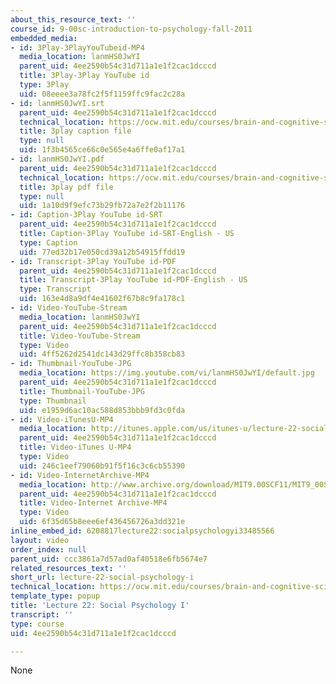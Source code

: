 ```yaml
---
about_this_resource_text: ''
course_id: 9-00sc-introduction-to-psychology-fall-2011
embedded_media:
- id: 3Play-3PlayYouTubeid-MP4
  media_location: lanmHS0JwYI
  parent_uid: 4ee2590b54c31d711a1e1f2cac1dcccd
  title: 3Play-3Play YouTube id
  type: 3Play
  uid: 08eeee3a78fc2f5f1159ffc9fac2c28a
- id: lanmHS0JwYI.srt
  parent_uid: 4ee2590b54c31d711a1e1f2cac1dcccd
  technical_location: https://ocw.mit.edu/courses/brain-and-cognitive-sciences/9-00sc-introduction-to-psychology-fall-2011/social-psychology-i/lecture-22-social-psychology-i/lanmHS0JwYI.srt
  title: 3play caption file
  type: null
  uid: 1f3b4565ce66c0e565e4a6ffe0af17a1
- id: lanmHS0JwYI.pdf
  parent_uid: 4ee2590b54c31d711a1e1f2cac1dcccd
  technical_location: https://ocw.mit.edu/courses/brain-and-cognitive-sciences/9-00sc-introduction-to-psychology-fall-2011/social-psychology-i/lecture-22-social-psychology-i/lanmHS0JwYI.pdf
  title: 3play pdf file
  type: null
  uid: 1a10d9f9efc73b29fb72a7e2f2b11176
- id: Caption-3Play YouTube id-SRT
  parent_uid: 4ee2590b54c31d711a1e1f2cac1dcccd
  title: Caption-3Play YouTube id-SRT-English - US
  type: Caption
  uid: 77ed32b17e050cd39a12b54915ffdd19
- id: Transcript-3Play YouTube id-PDF
  parent_uid: 4ee2590b54c31d711a1e1f2cac1dcccd
  title: Transcript-3Play YouTube id-PDF-English - US
  type: Transcript
  uid: 163e4d8a9df4e41602f67b8c9fa178c1
- id: Video-YouTube-Stream
  media_location: lanmHS0JwYI
  parent_uid: 4ee2590b54c31d711a1e1f2cac1dcccd
  title: Video-YouTube-Stream
  type: Video
  uid: 4ff5262d2541dc143d29ffc8b358cb83
- id: Thumbnail-YouTube-JPG
  media_location: https://img.youtube.com/vi/lanmHS0JwYI/default.jpg
  parent_uid: 4ee2590b54c31d711a1e1f2cac1dcccd
  title: Thumbnail-YouTube-JPG
  type: Thumbnail
  uid: e1959d6ac10ac588d853bbb9fd3c0fda
- id: Video-iTunesU-MP4
  media_location: http://itunes.apple.com/us/itunes-u/lecture-22-social-psychology/id501335817?i=111090554
  parent_uid: 4ee2590b54c31d711a1e1f2cac1dcccd
  title: Video-iTunes U-MP4
  type: Video
  uid: 246c1eef79060b91f5f16c3c6cb55390
- id: Video-InternetArchive-MP4
  media_location: http://www.archive.org/download/MIT9.00SCF11/MIT9_00SCF11_lec22_300k.mp4
  parent_uid: 4ee2590b54c31d711a1e1f2cac1dcccd
  title: Video-Internet Archive-MP4
  type: Video
  uid: 6f35d65b8eee6ef436456726a3dd321e
inline_embed_id: 6208817lecture22:socialpsychologyi33485566
layout: video
order_index: null
parent_uid: ccc3861a7d57ad0af40518e6fb5674e7
related_resources_text: ''
short_url: lecture-22-social-psychology-i
technical_location: https://ocw.mit.edu/courses/brain-and-cognitive-sciences/9-00sc-introduction-to-psychology-fall-2011/social-psychology-i/lecture-22-social-psychology-i
template_type: popup
title: 'Lecture 22: Social Psychology I'
transcript: ''
type: course
uid: 4ee2590b54c31d711a1e1f2cac1dcccd

---
```

None